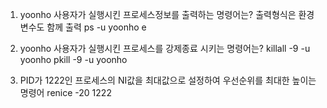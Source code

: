 1. yoonho 사용자가 실행시킨 프로세스정보를 출력하는 명령어는? 출력형식은 환경변수도 함께 출력
ps -u yoonho e

2. yoonho 사용자가 실행시킨 프로세스를 강제종료 시키는 명령어는?
killall -9 -u yoonho
pkill -9 -u yoonho

3. PID가 1222인 프로세스의 NI값을 최대값으로 설정하여 우선순위를 최대한 높이는 명령어
renice -20 1222

